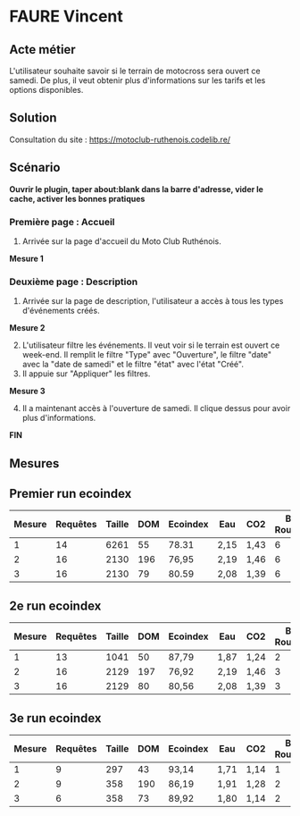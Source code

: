 # FAURE Vincent

## Acte métier

L'utilisateur souhaite savoir si le terrain de motocross sera ouvert ce samedi. De plus, il veut obtenir plus d'informations sur les tarifs et les options disponibles.

## Solution

Consultation du site : https://motoclub-ruthenois.codelib.re/

## Scénario

**Ouvrir le plugin, taper about:blank dans la barre d'adresse, vider le cache, activer les bonnes pratiques**

### Première page : Accueil

1. Arrivée sur la page d'accueil du Moto Club Ruthénois.

**Mesure 1**

### Deuxième page : Description

1. Arrivée sur la page de description, l'utilisateur a accès à tous les types d'événements créés.

**Mesure 2**

2. L'utilisateur filtre les événements. Il veut voir si le terrain est ouvert ce week-end. Il remplit le filtre "Type" avec "Ouverture", le filtre "date" avec la "date de samedi" et le filtre "état" avec l'état "Créé".
3. Il appuie sur "Appliquer" les filtres.

**Mesure 3**

4. Il a maintenant accès à l'ouverture de samedi. Il clique dessus pour avoir plus d'informations.


**FIN**

## Mesures

## Premier run ecoindex
| Mesure | Requêtes | Taille | DOM | Ecoindex | Eau | CO2 | BP Rouges | BP Jaunes | BP Vertes |
|--------|----------|--------|-----|----------|-----|-----|-----------|-----------|-----------|
|       1|        14|    6261|   55|     78.31| 2,15| 1,43|          6|          1|         14|
|       2|        16|    2130|  196|     76,95| 2,19| 1,46|          6|          1|         14|
|       3|        16|    2130|   79|     80.59| 2,08| 1,39|          6|          1|         14|

## 2e run ecoindex
| Mesure | Requêtes | Taille | DOM | Ecoindex | Eau | CO2 | BP Rouges | BP Jaunes | BP Vertes |
|--------|----------|--------|-----|----------|-----|-----|-----------|-----------|-----------|
|       1|        13|    1041|   50|     87,79| 1,87| 1,24|          2|          1|         18|
|       2|        16|    2129|  197|     76,92| 2,19| 1,46|          3|          1|         17|
|       3|        16|    2129|   80|     80,56| 2,08| 1,39|          3|          1|         17|

## 3e run ecoindex
| Mesure | Requêtes | Taille | DOM | Ecoindex | Eau | CO2 | BP Rouges | BP Jaunes | BP Vertes |
|--------|----------|--------|-----|----------|-----|-----|-----------|-----------|-----------|
|       1|         9|     297|   43|     93,14| 1,71| 1,14|          1|          1|         19|
|       2|         9|     358|  190|     86,19| 1,91| 1,28|          2|          1|         18|
|       3|         6|     358|   73|     89,92| 1,80| 1,14|          2|          1|         18|
